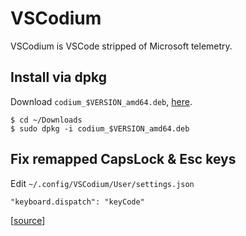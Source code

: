 # VSCodium

VSCodium is VSCode stripped of Microsoft telemetry.

## Install via dpkg

Download `codium_$VERSION_amd64.deb`,
[here](https://github.com/VSCodium/vscodium/releases).

```
$ cd ~/Downloads
$ sudo dpkg -i codium_$VERSION_amd64.deb
```

## Fix remapped CapsLock & Esc keys

Edit `~/.config/VSCodium/User/settings.json`

```
"keyboard.dispatch": "keyCode"
```

[[source](https://github.com/Microsoft/vscode/issues/32037#issuecomment-322042146)]

